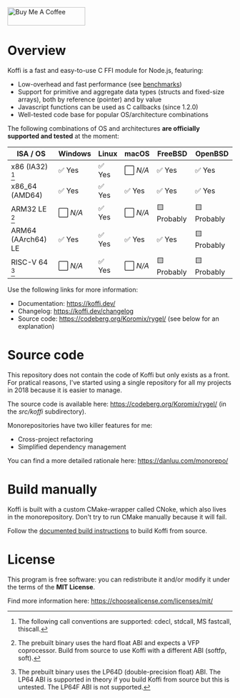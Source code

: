 <a href="https://buymeacoffee.com/koromix" target="_blank"><img src="https://cdn.buymeacoffee.com/buttons/default-orange.png" alt="Buy Me A Coffee" height="41" width="174"></a>

# Overview

Koffi is a fast and easy-to-use C FFI module for Node.js, featuring:

* Low-overhead and fast performance (see [benchmarks](https://koffi.dev/benchmarks))
* Support for primitive and aggregate data types (structs and fixed-size arrays), both by reference (pointer) and by value
* Javascript functions can be used as C callbacks (since 1.2.0)
* Well-tested code base for popular OS/architecture combinations

The following combinations of OS and architectures __are officially supported and tested__ at the moment:

ISA / OS           | Windows     | Linux    | macOS       | FreeBSD     | OpenBSD
------------------ | ----------- | -------- | ----------- | ----------- | --------
x86 (IA32) [^1]    | ✅ Yes      | ✅ Yes   | ⬜️ *N/A*    | ✅ Yes      | ✅ Yes
x86_64 (AMD64)     | ✅ Yes      | ✅ Yes   | ✅ Yes      | ✅ Yes      | ✅ Yes
ARM32 LE [^2]      | ⬜️ *N/A*    | ✅ Yes   | ⬜️ *N/A*    | 🟨 Probably | 🟨 Probably
ARM64 (AArch64) LE | ✅ Yes      | ✅ Yes   | ✅ Yes      | ✅ Yes      | 🟨 Probably
RISC-V 64 [^3]     | ⬜️ *N/A*    | ✅ Yes   | ⬜️ *N/A*    | 🟨 Probably | 🟨 Probably

[^1]: The following call conventions are supported: cdecl, stdcall, MS fastcall, thiscall.
[^2]: The prebuilt binary uses the hard float ABI and expects a VFP coprocessor. Build from source to use Koffi with a different ABI (softfp, soft).
[^3]: The prebuilt binary uses the LP64D (double-precision float) ABI. The LP64 ABI is supported in theory if you build Koffi from source but this is untested. The LP64F ABI is not supported.

Use the following links for more information:

- Documentation: https://koffi.dev/
- Changelog: https://koffi.dev/changelog
- Source code: https://codeberg.org/Koromix/rygel/ (see below for an explanation)

# Source code

This repository does not contain the code of Koffi but only exists as a front. For pratical reasons, I've started using a single repository for all my projects in 2018 because it is easier to manage.

The source code is available here: https://codeberg.org/Koromix/rygel/ (in the *src/koffi* subdirectory).

Monorepositories have two killer features for me:

* Cross-project refactoring
* Simplified dependency management

You can find a more detailed rationale here: https://danluu.com/monorepo/

# Build manually

Koffi is built with a custom CMake-wrapper called CNoke, which also lives in the monorepository. Don't try to run CMake manually because it will fail.

Follow the [documented build instructions](https://koffi.dev/contribute#build-from-source) to build Koffi from source.

# License

This program is free software: you can redistribute it and/or modify it under the terms of the **MIT License**.

Find more information here: https://choosealicense.com/licenses/mit/
